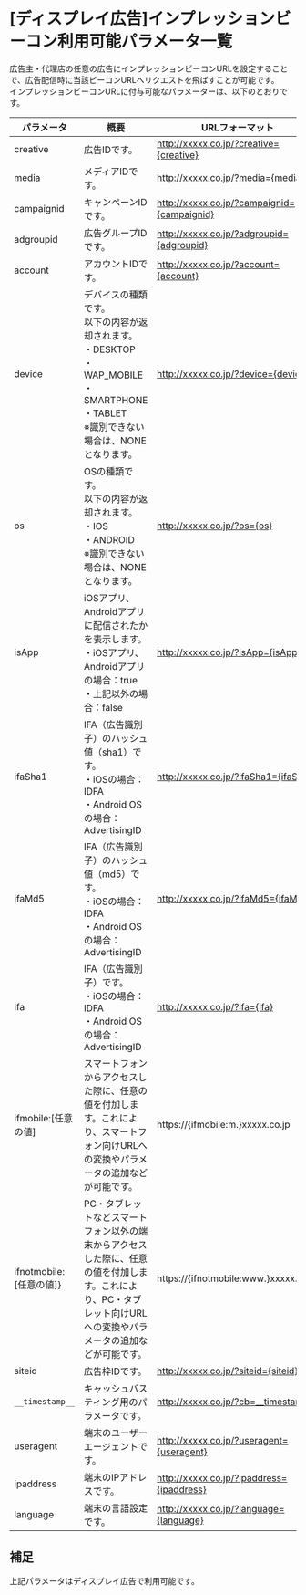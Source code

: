 # [ディスプレイ広告]インプレッションビーコン利用可能パラメータ一覧
広告主・代理店の任意の広告にインプレッションビーコンURLを設定することで、広告配信時に当該ビーコンURLへリクエストを飛ばすことが可能です。<br>
インプレッションビーコンURLに付与可能なパラメーターは、以下のとおりです。<br>



パラメータ | 概要 | URLフォーマット   
----------- | ----------------- | ----------------
creative | 広告IDです。 | http://xxxxx.co.jp/?creative={creative}
media | メディアIDです。|http://xxxxx.co.jp/?media={media}
campaignid | キャンペーンIDです。| http://xxxxx.co.jp/?campaignid={campaignid}
adgroupid | 広告グループIDです。| http://xxxxx.co.jp/?adgroupid={adgroupid}
account| アカウントIDです。  | http://xxxxx.co.jp/?account={account}
device | デバイスの種類です。<br>以下の内容が返却されます。<br>・DESKTOP<br>・WAP_MOBILE<br>・SMARTPHONE<br>・TABLET<br>※識別できない場合は、NONEとなります。 | http://xxxxx.co.jp/?device={device}
os | OSの種類です。<br>以下の内容が返却されます。<br>・IOS<br>・ANDROID<br>※識別できない場合は、NONEとなります。 | http://xxxxx.co.jp/?os={os}
isApp | iOSアプリ、Androidアプリに配信されたかを表示します。<br>・iOSアプリ、Androidアプリの場合：true<br>・上記以外の場合：false | http://xxxxx.co.jp/?isApp={isApp}
ifaSha1 | IFA（広告識別子）のハッシュ値（sha1）です。<br>・iOSの場合：IDFA<br>・Android OSの場合：AdvertisingID|http://xxxxx.co.jp/?ifaSha1={ifaSha1}
ifaMd5 | IFA（広告識別子）のハッシュ値（md5）です。<br>・iOSの場合：IDFA<br>・Android OSの場合：AdvertisingID|http://xxxxx.co.jp/?ifaMd5={ifaMd5}
ifa | IFA（広告識別子）です。<br>・iOSの場合：IDFA<br>・Android OSの場合：AdvertisingID|http://xxxxx.co.jp/?ifa={ifa}
ifmobile:[任意の値] | スマートフォンからアクセスした際に、任意の値を付加します。これにより、スマートフォン向けURLへの変換やパラメータの追加などが可能です。  |  https://{ifmobile:m.}xxxxx.co.jp
ifnotmobile:[任意の値]} | PC・タブレットなどスマートフォン以外の端末からアクセスした際に、任意の値を付加します。これにより、PC・タブレット向けURLへの変換やパラメータの追加などが可能です。 | https://{ifnotmobile:www.}xxxxx.co.jp
siteid| 広告枠IDです。| http://xxxxx.co.jp/?siteid={siteid}
`__timestamp__` | キャッシュバスティング用のパラメータです。 | http://xxxxx.co.jp/?cb=__timestamp__
useragent | 端末のユーザーエージェントです。 | http://xxxxx.co.jp/?useragent={useragent}
ipaddress | 端末のIPアドレスです。 | http://xxxxx.co.jp/?ipaddress={ipaddress}
language | 端末の言語設定です。 | http://xxxxx.co.jp/?language={language}

## 補足
上記パラメータはディスプレイ広告で利用可能です。
